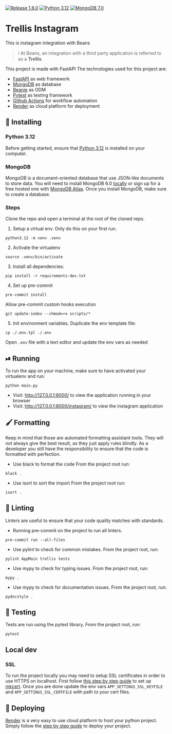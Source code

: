 [![Release 1.8.0](https://img.shields.io/badge/release-1.8.0-blue.svg)](https://github.com/trellixio/trellis-template/tree/fastapi)
[![Python 3.12](https://img.shields.io/badge/python-3.12-yellow.svg)](https://www.python.org/downloads/release/python-312/)
[![MongoDB 7.0](https://img.shields.io/badge/mongodb-7.0-green.svg)](https://www.mongodb.com/docs/v7.0/)


# Trellis Instagram

This is instagram integration with Beans


> ℹ️ At Beans, an integration with a third party application is referred to as a **Trellis**.


This project is made with FastAPI
The technologies used for this project are:
- [FastAPI](https://fastapi.tiangolo.com/) as web framework
- [MongoDB](https://www.mongodb.com/docs/) as database
- [Beanie](https://roman-right.github.io/beanie/) as ODM
- [Pytest](https://docs.pytest.org/) as testing framework
- [Github Actions](https://docs.github.com/en/actions) for workflow automation
- [Render](https://render.com/) as cloud platform for deployment


## 🔨 Installing

### Python 3.12
Before getting started, ensure that [Python 3.12](https://www.python.org/) is installed on your computer.

### MongoDB
MongoDB is a document-oriented database that use JSON-like documents to store data.
You will need to install MongoDB 6.0 [locally](https://www.mongodb.com/docs/manual/installation/)
or sign up for a free hosted one with [MongoDB Atlas](https://www.mongodb.com/pricing).
Once you install MongoDB, make sure to create a database.

### Steps
Clone the repo and open a terminal at the root of the cloned repo.

1. Setup a virtual env. Only do this on your first run.
```shell
python3.12 -m venv .venv
```

2. Activate the virtualenv
```shell
source .venv/bin/activate
```

3. Install all dependencies:
```shell
pip install -r requirements-dev.txt
```

4. Set up pre-commit
```shell
pre-commit install
```

Allow pre-commit custom hooks execution
```shell
git update-index --chmod=+x scripts/*
```

5. Init environment variables. Duplicate the env template file:
```shell
cp ./.env.tpl ./.env
```
Open `.env` file with a text editor and update the env vars as needed


## ⏯ Running

To run the app on your machine, make sure to have activated your virtualenv and run:
```shell
python main.py
```

- Visit: http://127.0.0.1:8000/ to view the application running in your browser
- Visit: http://127.0.0.1:8000/instagram/ to view the instagram application


## 🖌 Formatting

Keep in mind that those are automated formatting assistant tools.
They will not always give the best result, as they just apply
rules blindly. As a developer you still have the responsibility to
ensure that the code is formatted with perfection.

- Use black to format the code
From the project root run:
```shell
black .
```

- Use isort to sort the import
From the project root run:
```shell
isort .
```


## 🧽 Linting

Linters are useful to ensure that your code quality matches with standards.

- Running pre-commit on the project to run all linters.
```shell
pre-commit run --all-files
```

- Use pylint to check for common mistakes.
From the project root, run:
```shell
pylint AppMain trellis tests
```

- Use mypy to check for typing issues.
From the project root, run:
```shell
mypy .
```

- Use mypy to check for documentation issues.
From the project root, run:
```shell
pydocstyle .
```


## 🧪 Testing

Tests are run using the pytest library.
From the project root, run:
```shell
pytest
```

## Local dev

### SSL
To run the project locally you may need to setup SSL certificates in order to use HTTPS on localhost. First follow [this step by step guide](https://web.dev/how-to-use-local-https/) to set up [mkcert](https://github.com/FiloSottile/mkcert). Once you are done update the env vars `APP_SETTINGS_SSL_KEYFILE` and `APP_SETTINGS_SSL_CERTFILE` with path to your cert files.


## 🚀 Deploying

[Render](https://docs.render.com/) is a very easy to use cloud platform to host your python project.
Simply follow the [step by step guide](https://docs.render.com/deploy-fastapi) to deploy your project.
